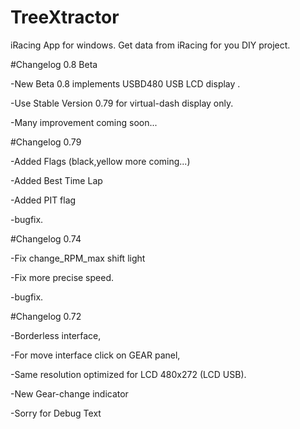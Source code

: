 # TreeXtractor
iRacing App for windows. Get data from iRacing for you DIY project.

#Changelog 0.8 Beta

-New Beta 0.8 implements USBD480 USB LCD display .

-Use Stable Version 0.79 for virtual-dash display only.

-Many improvement coming soon...


#Changelog 0.79

-Added Flags (black,yellow more coming...) 

-Added Best Time Lap

-Added PIT flag

-bugfix.



#Changelog 0.74

-Fix change_RPM_max shift light

-Fix more precise speed.

-bugfix.


#Changelog 0.72

-Borderless interface,

-For move interface click on GEAR panel,

-Same resolution optimized for LCD 480x272 (LCD USB).

-New Gear-change indicator

-Sorry for Debug Text
